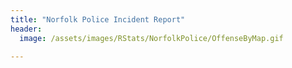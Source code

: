 ```yaml
---
title: "Norfolk Police Incident Report"
header:
  image: /assets/images/RStats/NorfolkPolice/OffenseByMap.gif
  
---
```

  
